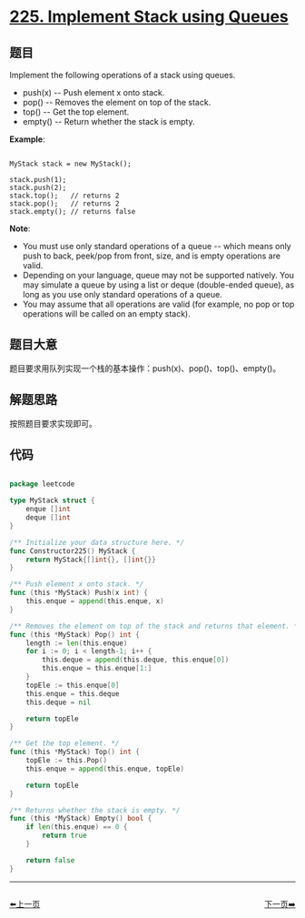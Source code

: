 # [225. Implement Stack using Queues](https://leetcode.com/problems/implement-stack-using-queues/)

## 题目

Implement the following operations of a stack using queues.

- push(x) -- Push element x onto stack.
- pop() -- Removes the element on top of the stack.
- top() -- Get the top element.
- empty() -- Return whether the stack is empty.

**Example**:

```

MyStack stack = new MyStack();

stack.push(1);
stack.push(2);  
stack.top();   // returns 2
stack.pop();   // returns 2
stack.empty(); // returns false

```

**Note**:  

- You must use only standard operations of a queue -- which means only push to back, peek/pop from front, size, and is empty operations are valid.
- Depending on your language, queue may not be supported natively. You may simulate a queue by using a list or deque (double-ended queue), as long as you use only standard operations of a queue.
- You may assume that all operations are valid (for example, no pop or top operations will be called on an empty stack).
 

## 题目大意

题目要求用队列实现一个栈的基本操作：push(x)、pop()、top()、empty()。


## 解题思路

按照题目要求实现即可。


## 代码

```go

package leetcode

type MyStack struct {
	enque []int
	deque []int
}

/** Initialize your data structure here. */
func Constructor225() MyStack {
	return MyStack{[]int{}, []int{}}
}

/** Push element x onto stack. */
func (this *MyStack) Push(x int) {
	this.enque = append(this.enque, x)
}

/** Removes the element on top of the stack and returns that element. */
func (this *MyStack) Pop() int {
	length := len(this.enque)
	for i := 0; i < length-1; i++ {
		this.deque = append(this.deque, this.enque[0])
		this.enque = this.enque[1:]
	}
	topEle := this.enque[0]
	this.enque = this.deque
	this.deque = nil

	return topEle
}

/** Get the top element. */
func (this *MyStack) Top() int {
	topEle := this.Pop()
	this.enque = append(this.enque, topEle)

	return topEle
}

/** Returns whether the stack is empty. */
func (this *MyStack) Empty() bool {
	if len(this.enque) == 0 {
		return true
	}

	return false
}

```


----------------------------------------------
<div style="display: flex;justify-content: space-between;align-items: center;">
<p><a href="https://books.halfrost.com/leetcode/ChapterFour/0200~0299/0224.Basic-Calculator/">⬅️上一页</a></p>
<p><a href="https://books.halfrost.com/leetcode/ChapterFour/0200~0299/0226.Invert-Binary-Tree/">下一页➡️</a></p>
</div>
